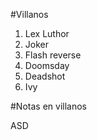 #Villanos

1. Lex Luthor
2. Joker
3. Flash reverse
4. Doomsday
5. Deadshot
6. Ivy

#Notas en villanos 

ASD
